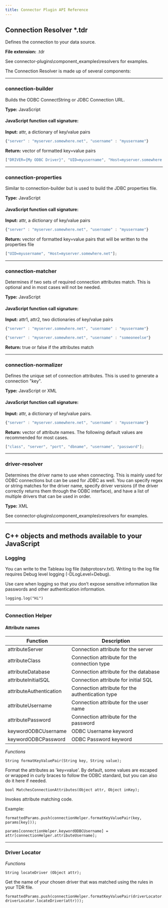 ```yaml
---
title: Connector Plugin API Reference
---
```


## Connection Resolver \*.tdr

Defines the connection to your data source.

**File extension:** .tdr

See connector-plugins\component_examples\resolvers for examples.

The Connection Resolver is made up of several components:

---

### connection-builder

Builds the ODBC ConnectString or JDBC Connection URL.

**Type:** JavaScript

#### JavaScript function call signature:

**Input:** attr, a dictionary of key/value pairs

```javascript
{"server" : "myserver.somewhere.net", "username" : "myusername"}
```

**Return:** vector of formatted key=value pairs

```javascript
["DRIVER={My ODBC Driver}", "UID=myusername", "Host=myserver.somewhere.net"];
```

---

### connection-properties

Similar to connection-builder but is used to build the JDBC properties file.

**Type:** JavaScript

#### JavaScript function call signature:

**Input:** attr, a dictionary of key/value pairs

```javascript
{"server" : "myserver.somewhere.net", "username" : "myusername"}
```

**Return:** vector of formatted key=value pairs that will be written to the properties file

```javascript
["UID=myusername", "Host=myserver.somewhere.net"];
```

---

### connection-matcher

Determines if two sets of required connection attributes match. This is optional and in most cases will not be needed.

**Type:** JavaScript

#### JavaScript function call signature:

**Input:** attr1, attr2, two dictionaries of key/value pairs

```javascript
{"server" : "myserver.somewhere.net", "username" : "myusername"}

{"server" : "myserver.somewhere.net", "username" : "someoneelse"}
```

**Return:** true or false if the attributes match

---

### connection-normalizer

Defines the unique set of connection attributes. This is used to generate a connection "key".

**Type:** JavaScript or XML

#### JavaScript function call signature:

**Input:** attr, a dictionary of key/value pairs.

```javascript
{"server" : "myserver.somewhere.net", "username" : "myusername"}
```

**Return:** vector of attribute names. The following default values are recommended for most cases.

```javascript
["class", "server", "port", "dbname", "username", "password"];
```

---

### driver-resolver

Determines the driver name to use when connecting. This is mainly used for ODBC connections but can be used for JDBC as well. You can specify regex or string matches for the driver name, specify driver versions (if the driver correctly returns them through the ODBC interface), and have a list of multiple drivers that can be used in order.

**Type:** XML

See connector-plugins\component_examples\resolvers for examples.

---

## C++ objects and methods available to your JavaScript

### Logging

You can write to the Tableau log file (tabprotosrv.txt). Writing to the log file requires Debug level logging (-DLogLevel=Debug).

Use care when logging so that you don’t expose sensitive information like passwords and other authentication information.

    logging.log("Hi")

---

### Connection Helper

#### Attribute names

| Function                | Description                                      |
| ----------------------- | ------------------------------------------------ |
| attributeServer         | Connection attribute for the server              |
| attributeClass          | Connection attribute for the connection type     |
| attributeDatabase       | Connection attribute for the database            |
| attributeInitialSQL     | Connection attribute for initial SQL             |
| attributeAuthentication | Connection attribute for the authentication type |
| attributeUsername       | Connection attribute for the user name           |
| attributePassword       | Connection attribute for the password            |
| keywordODBCUsername     | ODBC Username keyword                            |
| keywordODBCPassword     | ODBC Password keyword                            |

_Functions_

    String formatKeyValuePair(String key, String value);

Format the attributes as 'key=value'. By default, some values are escaped or wrapped in curly braces to follow the ODBC standard, but you can also do it here if needed.

    bool MatchesConnectionAttributes(Object attr, Object inKey);

Invokes attribute matching code.

Example:

    formattedParams.push(connectionHelper.formatKeyValuePair(key, params[key]));

    params[connectionHelper.keywordODBCUsername] = attr[connectionHelper.attributeUsername];

---

### Driver Locator

_Functions_

    String locateDriver (Object attr);

Get the name of your chosen driver that was matched using the rules in your TDR file.

    formattedParams.push(connectionHelper.formatKeyValuePair(driverLocator.keywordDriver, driverLocator.locateDriver(attr)));
